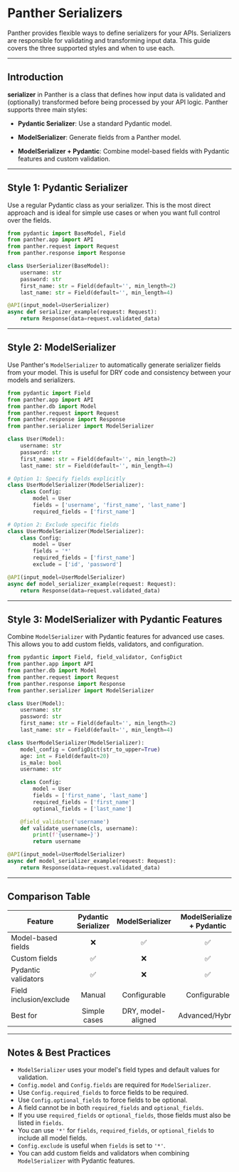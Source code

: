 # Panther Serializers

Panther provides flexible ways to define serializers for your APIs. Serializers are responsible for validating and transforming input data. This guide covers the three supported styles and when to use each.

---

## Introduction

**serializer** in Panther is a class that defines how input data is validated and (optionally) transformed before being processed by your API logic. Panther supports three main styles:

- **Pydantic Serializer**: Use a standard Pydantic model.

- **ModelSerializer**: Generate fields from a Panther model.

- **ModelSerializer + Pydantic**: Combine model-based fields with Pydantic features and custom validation.

---

## Style 1: Pydantic Serializer

Use a regular Pydantic class as your serializer. This is the most direct approach and is ideal for simple use cases or when you want full control over the fields.

```python linenums="1"
from pydantic import BaseModel, Field
from panther.app import API
from panther.request import Request
from panther.response import Response

class UserSerializer(BaseModel):
    username: str
    password: str
    first_name: str = Field(default='', min_length=2)
    last_name: str = Field(default='', min_length=4)

@API(input_model=UserSerializer)
async def serializer_example(request: Request):
    return Response(data=request.validated_data)
```

---

## Style 2: ModelSerializer

Use Panther's `ModelSerializer` to automatically generate serializer fields from your model. This is useful for DRY code and consistency between your models and serializers.

```python linenums="1"
from pydantic import Field
from panther.app import API
from panther.db import Model
from panther.request import Request
from panther.response import Response
from panther.serializer import ModelSerializer

class User(Model):
    username: str
    password: str
    first_name: str = Field(default='', min_length=2)
    last_name: str = Field(default='', min_length=4)

# Option 1: Specify fields explicitly
class UserModelSerializer(ModelSerializer):
    class Config:
        model = User
        fields = ['username', 'first_name', 'last_name']
        required_fields = ['first_name']

# Option 2: Exclude specific fields
class UserModelSerializer(ModelSerializer):
    class Config:
        model = User
        fields = '*'
        required_fields = ['first_name']
        exclude = ['id', 'password']

@API(input_model=UserModelSerializer)
async def model_serializer_example(request: Request):
    return Response(data=request.validated_data)
```

---

## Style 3: ModelSerializer with Pydantic Features

Combine `ModelSerializer` with Pydantic features for advanced use cases. This allows you to add custom fields, validators, and configuration.

```python linenums="1"
from pydantic import Field, field_validator, ConfigDict
from panther.app import API
from panther.db import Model
from panther.request import Request
from panther.response import Response
from panther.serializer import ModelSerializer

class User(Model):
    username: str
    password: str
    first_name: str = Field(default='', min_length=2)
    last_name: str = Field(default='', min_length=4)

class UserModelSerializer(ModelSerializer):
    model_config = ConfigDict(str_to_upper=True)
    age: int = Field(default=20)
    is_male: bool
    username: str

    class Config:
        model = User
        fields = ['first_name', 'last_name']
        required_fields = ['first_name']
        optional_fields = ['last_name']

    @field_validator('username')
    def validate_username(cls, username):
        print(f'{username=}')
        return username

@API(input_model=UserModelSerializer)
async def model_serializer_example(request: Request):
    return Response(data=request.validated_data)
```

---

## Comparison Table

| Feature                | Pydantic Serializer | ModelSerializer | ModelSerializer + Pydantic |
|------------------------|:------------------:|:--------------:|:-------------------------:|
| Model-based fields     |         ❌          |       ✅        |            ✅             |
| Custom fields          |         ✅          |       ❌        |            ✅             |
| Pydantic validators    |         ✅          |       ❌        |            ✅             |
| Field inclusion/exclude|         Manual      |   Configurable |        Configurable       |
| Best for               |  Simple cases      |  DRY, model-aligned | Advanced/Hybrid      |

---

## Notes & Best Practices

- `ModelSerializer` uses your model's field types and default values for validation.
- `Config.model` and `Config.fields` are required for `ModelSerializer`.
- Use `Config.required_fields` to force fields to be required.
- Use `Config.optional_fields` to force fields to be optional.
- A field cannot be in both `required_fields` and `optional_fields`.
- If you use `required_fields` or `optional_fields`, those fields must also be listed in `fields`.
- You can use `'*'` for `fields`, `required_fields`, or `optional_fields` to include all model fields.
- `Config.exclude` is useful when `fields` is set to `'*'`.
- You can add custom fields and validators when combining `ModelSerializer` with Pydantic features.


